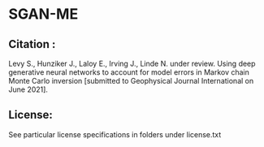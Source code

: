 # SGAN-ME

## Citation :

Levy S., Hunziker J., Laloy E., Irving J., Linde N. under review. Using deep generative neural networks to account for model errors in Markov chain Monte Carlo inversion [submitted to Geophysical Journal International on June 2021].

## License:

See particular license specifications in folders under license.txt

